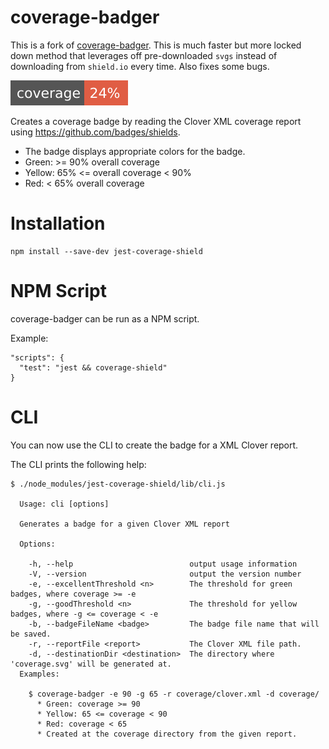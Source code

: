 # coverage-badger

This is a fork of [coverage-badger](https://github.com/notnotse/coverage-badger). This is much faster but more locked down method that leverages off pre-downloaded `svgs` instead of downloading from `shield.io` every time. Also fixes some bugs.

![coverage](./shields/coverage.svg)

Creates a coverage badge by reading the Clover XML coverage report using https://github.com/badges/shields.

* The badge displays appropriate colors for the badge.
* Green: >= 90% overall coverage
* Yellow: 65% <= overall coverage < 90%
* Red: < 65% overall coverage

# Installation

```
npm install --save-dev jest-coverage-shield
```

# NPM Script

coverage-badger can be run as a NPM script.

Example:

```
"scripts": {
  "test": "jest && coverage-shield"
}
```

# CLI

You can now use the CLI to create the badge for a XML Clover report.

The CLI prints the following help:

```
$ ./node_modules/jest-coverage-shield/lib/cli.js

  Usage: cli [options]

  Generates a badge for a given Clover XML report

  Options:

    -h, --help                          output usage information
    -V, --version                       output the version number
    -e, --excellentThreshold <n>        The threshold for green badges, where coverage >= -e
    -g, --goodThreshold <n>             The threshold for yellow badges, where -g <= coverage < -e
    -b, --badgeFileName <badge>         The badge file name that will be saved.
    -r, --reportFile <report>           The Clover XML file path.
    -d, --destinationDir <destination>  The directory where 'coverage.svg' will be generated at.
  Examples:

    $ coverage-badger -e 90 -g 65 -r coverage/clover.xml -d coverage/
      * Green: coverage >= 90
      * Yellow: 65 <= coverage < 90
      * Red: coverage < 65
      * Created at the coverage directory from the given report.
```
